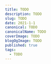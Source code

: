 ```yaml
---
title: TODO
description: TODO
slug: TODO
date: 2021-1-1
canonical: TODO
canonicalName: TODO
coverImage: TODO
blogOgImage: TODO
published: true
tags:
  - TODO
---
```

